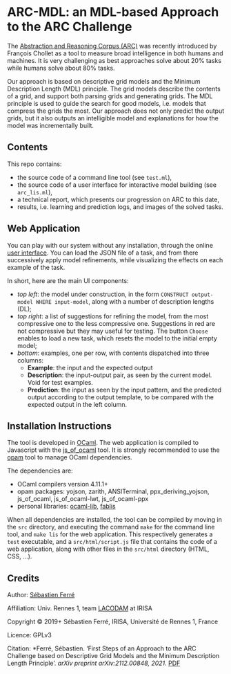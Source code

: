 # ARC-MDL: an MDL-based Approach to the ARC Challenge

The [Abstraction and Reasoning Corpus
(ARC)](https://github.com/fchollet/ARC) was recently introduced by
François Chollet as a tool to measure broad intelligence in both
humans and machines. It is very challenging as best approaches solve
about 20% tasks while humans solve about 80% tasks.

Our approach is based on descriptive grid models and the Minimum
Description Length (MDL) principle. The grid models describe the
contents of a grid, and support both parsing grids and generating
grids. The MDL principle is used to guide the search for good models,
i.e. models that compress the grids the most. Our approach does not
only predict the output grids, but it also outputs an intelligible
model and explanations for how the model was incrementally built.

## Contents

This repo contains:
- the source code of a command line tool (see `test.ml`),
- the source code of a user interface for interactive model building (see `arc_lis.ml`),
- a technical report, which presents our progression on ARC to this date,
- results, i.e. learning and prediction logs, and images of the solved tasks.

## Web Application

You can play with our system without any installation, through the
online [user interface](http://www.irisa.fr/LIS/ferre/arcmdl/). You
can load the JSON file of a task, and from there successively apply
model refinements, while visualizing the effects on each example of
the task.

In short, here are the main UI components:
- *top left*: the model under construction, in the form `CONSTRUCT output-model WHERE input-model`, along with a number of description lengths (DL);
- *top right*: a list of suggestions for refining the model, from the most compressive one to the less compressive one. Suggestions in red are not compressive but they may useful for testing. The button `Choose` enables to load a new task, which resets the model to the initial empty model;
- *bottom*: examples, one per row, with contents dispatched into three columns:
  - **Example**: the input and the expected output
  - **Description**: the input-output pair, as seen by the current model. Void for test examples.
  - **Prediction**: the input as seen by the input pattern, and the predicted output according to the output template, to be compared with the expected output in the left column.


## Installation Instructions

The tool is developed in [OCaml](https://ocaml.org). The web
application is compiled to Javascript with the
[js_of_ocaml](https://ocsigen.org/js_of_ocaml/latest/manual/overview)
tool. It is strongly recommended to use the
[opam](https://opam.ocaml.org/) tool to manage OCaml dependencies.

The dependencies are:
- OCaml compilers version 4.11.1+
- opam packages: yojson, zarith, ANSITerminal, ppx_deriving_yojson, js_of_ocaml, js_of_ocaml-lwt, js_of_ocaml-ppx
- personal libraries: [ocaml-lib](https://bitbucket.org/sebferre/ocaml-lib/src/), [fablis](https://github.com/sebferre/fablis)

When all dependencies are installed, the tool can be compiled by
moving in the `src` directory, and executing the command `make` for
the command line tool, and `make lis` for the web application. This
respectively generates a `test` executable, and a `src/html/script.js`
file that contains the code of a web application, along with other
files in the `src/html` directory (HTML, CSS, ...).

## Credits

Author: [Sébastien Ferré](http://people.irisa.fr/Sebastien.Ferre/)

Affiliation: Univ. Rennes 1, team [LACODAM](http://team.inria.fr/lacodam/) at IRISA

Copyright © 2019+ Sébastien Ferré, IRISA, Université de Rennes 1, France

Licence: GPLv3

Citation: *Ferré, Sébastien. ‘First Steps of an Approach to the ARC Challenge based on Descriptive Grid Models and the Minimum Description Length Principle’. *arXiv preprint arXiv:2112.00848, 2021.* [PDF](https://arxiv.org/pdf/2112.00848)

